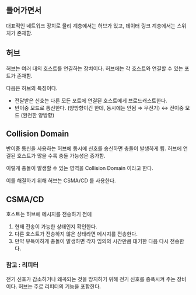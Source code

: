 ## 들어가면서

대표적인 네트워크 장치로 물리 계층에서는 허브가 있고, 데이터 링크 계층에서는 스위치가 존재함.

## 허브

허브는 여러 대의 호스트를 연결하는 장치이다. 허브에는 각 호스트와 연결할 수 있는 포트가 존재함.

다음은 허브의 특징이다.

- 전달받은 신호는 다른 모든 포트에 연결된 호스트에게 브로드캐스트한다.
- 반이중 모드로 통신한다. (양방향이긴 한데, 동시에는 안됨 ⇒ 무전기) ↔ 전이중 모드 (완전한 양방향)

## Collision Domain

반이중 통신을 사용하는 허브에 동시에 신호를 송신하면 충돌이 발생하게 됨. 허브에 연결된 호스트가 많을 수록 충돌 가능성은 증가함.

이렇게 충돌이 발생할 수 있는 영역을 Collision Domain 이라고 한다.

이를 해결하기 위해 허브는 CSMA/CD 를 사용한다.

## CSMA/CD

호스트는 허브에 메시지를 전송하기 전에

1. 현재 전송이 가능한 상태인지 확인한다.
2. 다른 호스트가 전송하지 않은 상태라면 메시지를 전송한다.
3. 만약 부득이하게 충돌이 발생하면 각자 임의의 시간만큼 대기한 다음 다시 전송한다.

### 참고 : 리피터

전기 신호가 감소하거나 왜곡되는 것을 방지하기 위해 전기 신호를 증폭시켜 주는 장비이다. 허브는 주로 리피터의 기능을 포함한다.